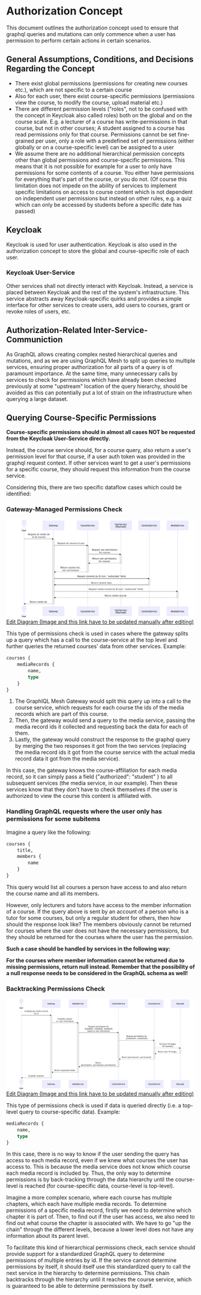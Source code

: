 # Authorization Concept

This document outlines the authorization concept used to ensure that graphql queries and mutations can only commence when a user has permission to perform certain actions in certain scenarios.

## General Assumptions, Conditions, and Decisions Regarding the Concept

* There exist global permissions (permissions for creating new courses etc.), which are not specific to a certain course
* Also for each user, there exist course-specific permissions (permissions view the course, to modify the course, upload material etc.)
* There are different permission levels ("roles", not to be confused with the concept in Keycloak also called roles) both on the global and on the course scale. E.g. a lecturer of a course has write-permissions in that course, but not in other courses; A student assigned to a course has read permissions only for that course. Permissions cannot be set fine-grained per user, only a role with a predefined set of permissions (either globally or on a course-specific level) can be assigned to a user
* We assume there are no additional hierarchical permission concepts other than global permissions and course-specific permissions. This means that it is not possible for example for a user to only have permissions for some contents of a course. You either have permissions for everything that's part of the course, or you do not. (Of course this limitation does not impede on the ability of services to implement specific limitations on access to course content which is not dependent on independent user permissions but instead on other rules, e.g. a quiz which can only be accessed by students before a specific date has passed)

## Keycloak

Keycloak is used for user authentication. Keycloak is also used in the authorization concept to store the global and course-specific role of each user.

### Keycloak User-Service

Other services shall not directly interact with Keycloak. Instead, a service is placed between Keycloak and the rest of the system's infrastructure. This service abstracts away Keycloak-specific quirks and provides a simple interface for other services to create users, add users to courses, grant or revoke roles of users, etc.

## Authorization-Related Inter-Service-Communiction

As GraphQL allows creating complex nested hierarchical queries and mutations, and as we are using GraphQL Mesh to split up queries to multiple services, ensuring proper authorization for all parts of a query is of paramount importance. At the same time, many unnecessary calls by services to check for permissions which have already been checked previously at some "upstream" location of the query hierarchy, should be avoided as this can potentially put a lot of strain on the infrastructure when querying a large dataset.

## Querying Course-Specific Permissions

**Course-specific permissions should in almost all cases NOT be requested from the Keycloak User-Service directly.**

Instead, the course service should, for a course query, also return a user's permission level for that course, if a user auth token was provided in the graphql request context. If other services want to get a user's permissions for a specific course, they should request this information from the course service.

Considering this, there are two specific dataflow cases which could be identified:

### Gateway-Managed Permissions Check

![](/images/authorization-gateway.png)
[Edit Diagram (Image and this link have to be updated manually after editing)](https://mermaid.live/edit#pako:eNqdlM1uAiEUhV_lhlVNbB_ANG5q0jSNm5ruZnOFO0qcAQuMzdT47oX50WEYk6YujFzgO5xzkTPjWhBbMEtfFSlOK4k7g2WmwH-QO23g05Jpx0c0TnJ5ROXgFR19Y51OvOjKWNqQOUlO6XSgdZOAdjh83prlwzvVvNB4mE2BlSPl7pLXJCRGs-13kHhcLrsDL-AjWLUOsCigDHtAChvEdd7UeGPAXiOQJ78z9tsNPDVyG7M7DnhsdY3wypuIKSp59iCbGzmg4EimlNZKrZqD575L06ceIG5h9ApTx3eVUX_TEHRfJXYSh98o9NlIxYungB9LJhqjvNI-DC_HLS7e1i1sa3hbwUMjCBnDyu21kT8kMga5pELMkgal1y2uTfpqFoBAhxMWYuLYw_AC3xy0V9QQ10b8w0b6rxhWpnoTCSYmYl5sobuzI5IMlITT7WFzVvquoxT-ETqHVRlzeyopYwv_U6A5ZCxTF7_Oe9WbWnG2cKaiOauOPuX-weqLXtG_Wev2UfPdyOWOXX4BUWq53w)

This type of permissions check is used in cases where the gateway splits up a query which has a call to the course-service at the top level and further queries the returned courses' data from other services. Example:

```graphql
courses {
    mediaRecords {
        name,
        type
    }
}
```

1. The GraphlQL Mesh Gateway would split this query up into a call to the course service, which requests for each course the ids of the media records which are part of this course.
2. Then, the gateway would send a query to the media service, passing the media record ids it collected and requesting back the data for each of them. 
3. Lastly, the gateway would construct the response to the graphql query by merging the two responses it got from the two services (replacing the media record ids it got from the course service with the actual media record data it got from the media service).

In this case, the gateway knows the course-affiliation for each media record, so it can simply pass a field {"authorized": "student" } to all subsequent services (the media service, in our example). Then these services know that they don't have to check themselves if the user is authorized to view the course this content is affiliated with.

### Handling GraphQL requests where the user only has permissions for some subitems

Imagine a query like the following:

```graphql
courses {
    title,
    members {
        name
    }
}
```

This query would list all courses a person have access to and also return the course name and all its members.

However, only lecturers and tutors have access to the member information of a course. If the query above is sent by an account of a person who is a tutor for some courses, but only a regular student for others, then how should the response look like? The members obviously cannot be returned for courses where the user does not have the necessary permissions, but they should be returned for the courses where the user has the permission.

**Such a case should be handled by services in the following way:**

**For the courses where member information cannot be returned due to missing permissions, return null instead. Remember that the possibility of a null response needs to be considered in the GraphQL schema as well!**

### Backtracking Permissions Check

![](/images/authorization-backtracking.png)
[Edit Diagram (Image and this link have to be updated manually after editing)](https://mermaid.live/edit#pako:eNqFVE1rAjEQ_SshpxaUUr0txUsLUtpCW-ltLzEZNegm20lWEfG_d7IfumtW64IkmZ33Zua97IFLq4An3MFvAUbCixZLFFlqGP2E9BbZjwOs9rlAr6XOhfFsKjzsxD4OfIDSYga41RLi6LM1Hoy_ES_QwdXwG-zlxop1Fan-Q33DyaQuKGFTFPnq650twbMsFMMQpEXlnuY4me-ZVqfu9JaSzq2EJ0TqAwJtN3NGxjAs5wPe7oEVxM-0WVjMhNfWXKDH82ifEEd3JAn7rtBZDphp5wjRMQIPbIeyn1f1OGD1anRajY9lf8KBYtb8V1WfDt2zsrKWGLcLk1VuWdppPTpGrB11G9rWIbE2GtO8ScGgLvtEvdUbWEKpIXESR0i6c_cXDF2DNLthXzO-QHMJX6Up6MHrK7ZXvRL3cB4STeS8aUbSouix_IUSkRErknLw13jam3Efaax_x5ftG1X3VNue_FVaLsKMnd5cJAILg27fIJeTfSDCqDP4gGdUvtCKvk2H8FbK_QoySHlCSyVwnfLUHOk9UXg72xvJE48FDHiRK8Kov2M8WYiNg-MfmnC8dg)

This type of permissions check is used if data is queried directly (i.e. a top-level query to course-specific data). Example:

```graphql
mediaRecords {
    name,
    type
}
```

In this case, there is no way to know if the user sending the query has access to each media record, even if we knew what courses the user has access to. This is because the media service does not know which course each media record is included by. Thus, the only way to determine permissions is by back-tracking through the data hierarchy until the course-level is reached (for course-specific data, course-level is top-level).

Imagine a more complex scenario, where each course has multiple chapters, which each have multiple media records. To determine permissions of a specific media record, firstly we need to determine which chapter it is part of. Then, to find out if the user has access, we also need to find out what course the chapter is associated with. We have to go "up the chain" through the different levels, because a lower level does not have any information about its parent level.

To facilitate this kind of hierarchical permissions check, each service should provide support for a standardized GraphQL query to determine permissions of multiple entries by id. If the service cannot determine permissions by itself, it should itself use this standardized query to call the next service in the hierarchy to determine permissions. This chain backtracks through the hierarchy until it reaches the course service, which is guaranteed to be able to determine permissions by itself.